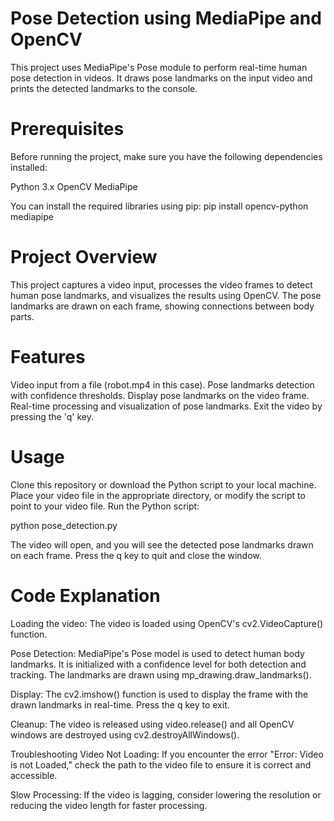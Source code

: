 
# Pose Detection using MediaPipe and OpenCV

This project uses MediaPipe's Pose module to perform real-time human pose detection in videos. It draws pose landmarks on the input video and prints the detected landmarks to the console.

# Prerequisites
Before running the project, make sure you have the following dependencies installed:

Python 3.x
OpenCV
MediaPipe

You can install the required libraries using pip:
pip install opencv-python mediapipe

# Project Overview
This project captures a video input, processes the video frames to detect human pose landmarks, and visualizes the results using OpenCV. The pose landmarks are drawn on each frame, showing connections between body parts.

# Features
Video input from a file (robot.mp4 in this case).
Pose landmarks detection with confidence thresholds.
Display pose landmarks on the video frame.
Real-time processing and visualization of pose landmarks.
Exit the video by pressing the 'q' key.

#  Usage
Clone this repository or download the Python script to your local machine.
Place your video file in the appropriate directory, or modify the script to point to your video file.
Run the Python script:

python pose_detection.py

The video will open, and you will see the detected pose landmarks drawn on each frame.
Press the q key to quit and close the window.

# Code Explanation
Loading the video:
The video is loaded using OpenCV's cv2.VideoCapture() function.

Pose Detection:
MediaPipe's Pose model is used to detect human body landmarks. It is initialized with a confidence level for both detection and tracking. The landmarks are drawn using mp_drawing.draw_landmarks().

Display:
The cv2.imshow() function is used to display the frame with the drawn landmarks in real-time. Press the q key to exit.

Cleanup:
The video is released using video.release() and all OpenCV windows are destroyed using cv2.destroyAllWindows().

Troubleshooting
Video Not Loading:
If you encounter the error "Error: Video is not Loaded," check the path to the video file to ensure it is correct and accessible.

Slow Processing:
If the video is lagging, consider lowering the resolution or reducing the video length for faster processing.
